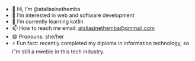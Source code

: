 - 👋 Hi, I’m @ataliasinethemba
- 👀 I’m interested in web and software development
- 🌱 I’m currently learning kotlin
- 📫 How to reach me email: ataliasinethemba@gmmail.com
- 😄 Pronouns: she/her
- ⚡ Fun fact: recently completed my diploma in information technology, so i"m still a nwebie in this tech industry.

<!---
ataliasinethemba/ataliasinethemba is a ✨ special ✨ repository because its `README.md` (this file) appears on your GitHub profile.
You can click the Preview link to take a look at your changes.
--->
